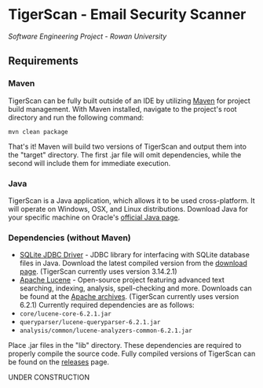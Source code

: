 # TigerScan - Email Security Scanner
*Software Engineering Project - Rowan University*

## Requirements
### Maven
TigerScan can be fully built outside of an IDE by utilizing [Maven](http://maven.apache.org/) for project build management. With Maven installed, navigate to the project's root directory and run the following command:
```
mvn clean package
```
That's it! Maven will build two versions of TigerScan and output them into the "target" directory. The first .jar file will omit dependencies, while the second will include them for immediate execution.

### Java
TigerScan is a Java application, which allows it to be used cross-platform. It will operate on Windows, OSX, and Linux distributions. Download Java for your specific machine on Oracle's [official Java page](www.java.com).

### Dependencies (without Maven)
- [SQLite JDBC Driver](https://github.com/xerial/sqlite-jdbc) - JDBC library for interfacing with SQLite database files in Java. Download the latest compiled version from the [download page](https://bitbucket.org/xerial/sqlite-jdbc/downloads). (TigerScan currently uses version 3.14.2.1)
- [Apache Lucene](http://lucene.apache.org/) - Open-source project featuring advanced text searching, indexing, analysis, spell-checking and more. Downloads can be found at the [Apache archives](http://archive.apache.org/dist/lucene/java/). (TigerScan currently uses version 6.2.1) Currently required dependencies are as follows:
 - `core/lucene-core-6.2.1.jar`
 - `queryparser/lucene-queryparser-6.2.1.jar`
 - `analysis/common/lucene-analyzers-common-6.2.1.jar`

Place .jar files in the "lib" directory. These dependencies are required to properly compile the source code. Fully compiled versions of TigerScan can be found on the [releases](https://github.com/nickschillaci1/SWENG_EmailSecurityScanner/releases) page.

UNDER CONSTRUCTION
